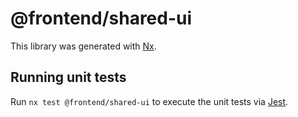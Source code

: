 # @frontend/shared-ui

This library was generated with [Nx](https://nx.dev).

## Running unit tests

Run `nx test @frontend/shared-ui` to execute the unit tests via [Jest](https://jestjs.io).
